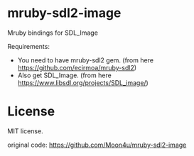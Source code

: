 # mruby-sdl2-image

Mruby bindings for SDL_Image

Requirements:

- You need to have mruby-sdl2 gem. (from here https://github.com/ecirmoa/mruby-sdl2)
- Also get SDL_Image. (from here https://www.libsdl.org/projects/SDL_image/)

# License

MIT license.

original code: https://github.com/Moon4u/mruby-sdl2-image
